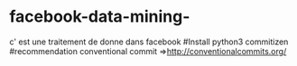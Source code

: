 # facebook-data-mining-
c' est une traitement de donne dans facebook
#Install
python3
commitizen
#recommendation 
conventional commit
  =>http://conventionalcommits.org/
